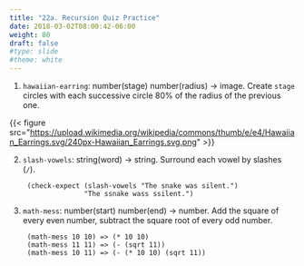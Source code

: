 ```yaml
---
title: "22a. Recursion Quiz Practice"
date: 2018-03-02T08:00:42-06:00
weight: 80
draft: false
#type: slide
#theme: white
---
```


1. `hawaiian-earring`: number(stage) number(radius) -> image. Create `stage` circles with each successive circle 80% of the radius of the previous one.

{{< figure src="https://upload.wikimedia.org/wikipedia/commons/thumb/e/e4/Hawaiian_Earrings.svg/240px-Hawaiian_Earrings.svg.png" >}}


2. `slash-vowels`: string(word) -> string. Surround each vowel by slashes (`/`). 

        (check-expect (slash-vowels "The snake was silent.") 
                      "The ssnake wass ssilent.")

3. `math-mess`: number(start) number(end) -> number. Add the square of every even number, subtract the square root of every odd number.

        (math-mess 10 10) => (* 10 10)
        (math-mess 11 11) => (- (sqrt 11))
        (math-mess 10 11) => (- (* 10 10) (sqrt 11))

